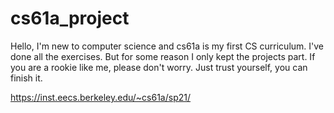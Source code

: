 # cs61a_project

Hello, I'm new to computer science and cs61a is my first CS curriculum. 
I've done all the exercises. But for some reason I only kept the projects part.
If you are a rookie like me, please don't worry. Just trust yourself, you can finish it.

https://inst.eecs.berkeley.edu/~cs61a/sp21/

